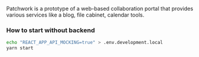 Patchwork is a prototype of a web-based collaboration portal that provides various services like a blog, file cabinet, calendar tools.

### How to start without backend

```bash
echo "REACT_APP_API_MOCKING=true" > .env.development.local
yarn start
```

